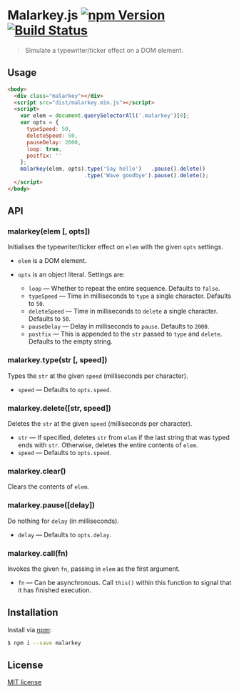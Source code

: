 # Malarkey.js [![npm Version](http://img.shields.io/npm/v/malarkey.svg?style=flat)](https://www.npmjs.org/package/malarkey) [![Build Status](https://img.shields.io/travis/yuanqing/malarkey.svg?style=flat)](https://travis-ci.org/yuanqing/malarkey)

> Simulate a typewriter/ticker effect on a DOM element.

## Usage

```html
<body>
  <div class="malarkey"></div>
  <script src="dist/malarkey.min.js"></script>
  <script>
    var elem = document.querySelectorAll('.malarkey')[0];
    var opts = {
      typeSpeed: 50,
      deleteSpeed: 50,
      pauseDelay: 2000,
      loop: true,
      postfix: ''
    };
    malarkey(elem, opts).type('Say hello')   .pause().delete()
                        .type('Wave goodbye').pause().delete();
  </script>
</body>
```

## API

### malarkey(elem [, opts])

Initialises the typewriter/ticker effect on `elem` with the given `opts` settings.

- `elem` is a DOM element.

- `opts` is an object literal. Settings are:
  - `loop` &mdash; Whether to repeat the entire sequence. Defaults to `false`.
  - `typeSpeed` &mdash; Time in milliseconds to `type` a single character. Defaults to `50`.
  - `deleteSpeed` &mdash; Time in milliseconds to `delete` a single character. Defaults to `50`.
  - `pauseDelay` &mdash; Delay in milliseconds to `pause`. Defaults to `2000`.
  - `postfix` &mdash; This is appended to the `str` passed to `type` and `delete`. Defaults to the empty string.

### malarkey.type(str [, speed])

Types the `str` at the given `speed` (milliseconds per character).

- `speed` &mdash; Defaults to `opts.speed`.

### malarkey.delete([str, speed])

Deletes the `str` at the given `speed` (milliseconds per character).

- `str` &mdash; If specified, deletes `str` from `elem` if the last string that was typed ends with `str`. Otherwise, deletes the entire contents of `elem`.
- `speed` &mdash; Defaults to `opts.speed`.

### malarkey.clear()

Clears the contents of `elem`.

### malarkey.pause([delay])

Do nothing for `delay` (in milliseconds).

- `delay` &mdash; Defaults to `opts.delay`.

### malarkey.call(fn)

Invokes the given `fn`, passing in `elem` as the first argument.

- `fn` &mdash; Can be asynchronous. Call `this()` within this function to signal that it has finished execution.

## Installation

Install via [npm](https://www.npmjs.org/package/malarkey):

```bash
$ npm i --save malarkey
```

## License

[MIT license](https://github.com/yuanqing/malarkey/blob/master/LICENSE)
